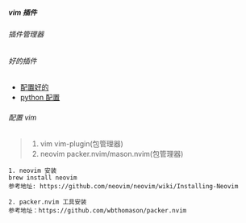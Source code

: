 ##### vim 插件

###### 插件管理器

###### 好的插件

- [配置好的](https://github.com/DemonCloud/dotfile)
- [python 配置](https://github.com/wklken/k-vim)

###### 配置 vim

> 1. vim vim-plugin(包管理器)
> 2. neovim packer.nvim/mason.nvim(包管理器)

```
1. neovim 安装
brew install neovim
参考地址: https://github.com/neovim/neovim/wiki/Installing-Neovim

2. packer.nvim 工具安装
参考地址：https://github.com/wbthomason/packer.nvim
```

